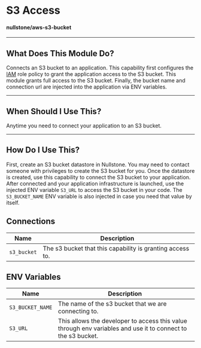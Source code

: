 # S3 Access
#### nullstone/aws-s3-bucket

---

## What Does This Module Do?
Connects an S3 bucket to an application.
This capability first configures the <a href="https://aws.amazon.com/iam/" target="_blank">IAM</a> role policy to grant the application access to the S3 bucket.
This module grants full access to the S3 bucket.
Finally, the bucket name and connection url are injected into the application via ENV variables.

---

## When Should I Use This?
Anytime you need to connect your application to an S3 bucket.

---

## How Do I Use This?
First, create an S3 bucket datastore in Nullstone. You may need to contact someone with privileges to create the S3 bucket for you.
Once the datastore is created, use this capability to connect the S3 bucket to your application.
After connected and your application infrastructure is launched, use the injected ENV variable `S3_URL` to access the S3 bucket in your code.
The `S3_BUCKET_NAME` ENV variable is also injected in case you need that value by itself.

## Connections
| Name                      | Description |
| ------------------------- | ---------------- |
| `s3_bucket`               | The s3 bucket that this capability is granting access to. |

## ENV Variables
| Name                      | Description |
| ------------------------- | ---------------- |
| `S3_BUCKET_NAME`          | The name of the s3 bucket that we are connecting to. |
| `S3_URL`                  | This allows the developer to access this value through env variables and use it to connect to the s3 bucket. |
